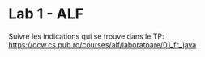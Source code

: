 # Lab 1 - ALF
Suivre les indications qui se trouve dans le TP: https://ocw.cs.pub.ro/courses/alf/laboratoare/01_fr_java
